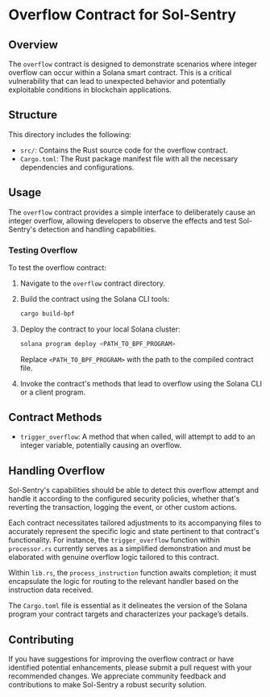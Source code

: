 # Overflow Contract for Sol-Sentry

## Overview

The `overflow` contract is designed to demonstrate scenarios where integer overflow can occur within a Solana smart contract. This is a critical vulnerability that can lead to unexpected behavior and potentially exploitable conditions in blockchain applications.

## Structure

This directory includes the following:

- `src/`: Contains the Rust source code for the overflow contract.
- `Cargo.toml`: The Rust package manifest file with all the necessary dependencies and configurations.

## Usage

The `overflow` contract provides a simple interface to deliberately cause an integer overflow, allowing developers to observe the effects and test Sol-Sentry's detection and handling capabilities.

### Testing Overflow

To test the overflow contract:

1. Navigate to the `overflow` contract directory.
2. Build the contract using the Solana CLI tools:

    ```bash
    cargo build-bpf
    ```

3. Deploy the contract to your local Solana cluster:

    ```bash
    solana program deploy <PATH_TO_BPF_PROGRAM>
    ```

    Replace `<PATH_TO_BPF_PROGRAM>` with the path to the compiled contract file.

4. Invoke the contract's methods that lead to overflow using the Solana CLI or a client program.

## Contract Methods

- `trigger_overflow`: A method that when called, will attempt to add to an integer variable, potentially causing an overflow.

## Handling Overflow

Sol-Sentry's capabilities should be able to detect this overflow attempt and handle it according to the configured security policies, whether that's reverting the transaction, logging the event, or other custom actions.

Each contract necessitates tailored adjustments to its accompanying files to accurately represent the specific logic and state pertinent to that contract's functionality. For instance, the `trigger_overflow` function within `processor.rs` currently serves as a simplified demonstration and must be elaborated with genuine overflow logic tailored to this contract.

Within `lib.rs`, the `process_instruction` function awaits completion; it must encapsulate the logic for routing to the relevant handler based on the instruction data received.

The `Cargo.toml` file is essential as it delineates the version of the Solana program your contract targets and characterizes your package’s details.


## Contributing

If you have suggestions for improving the overflow contract or have identified potential enhancements, please submit a pull request with your recommended changes. We appreciate community feedback and contributions to make Sol-Sentry a robust security solution.
